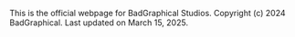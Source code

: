 This is the official webpage for BadGraphical Studios.
Copyright (c) 2024 BadGraphical.
Last updated on March 15, 2025.
